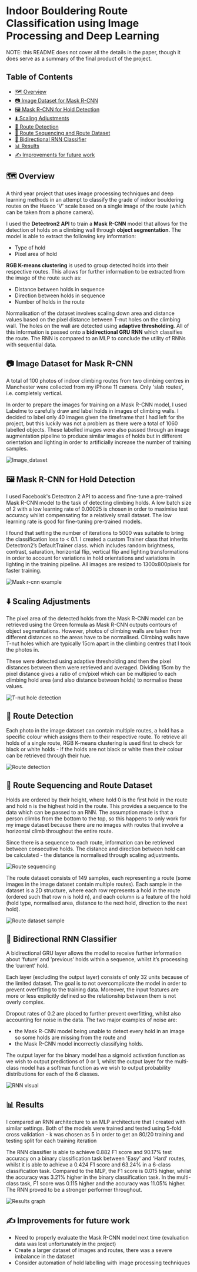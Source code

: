 
# Indoor Bouldering Route Classification using Image Processing and Deep Learning

NOTE: this README does not cover all the details in the paper, though it does serve as a summary of the final product of the project.

## Table of Contents

  * [🗺️ Overview](#%EF%B8%8F-overview)
  * [📷 Image Dataset for Mask R-CNN](#-image-dataset-for-mask-r-cnn)
  * [🖼️ Mask R-CNN for Hold Detection](#%EF%B8%8F-mask-r-cnn-for-hold-detection)
  * [⬇️ Scaling Adjustments](#%EF%B8%8F-scaling-adjustments)
  * [🎯 Route Detection](#-route-detection)
  * [🧗 Route Sequencing and Route Dataset](#-route-sequencing-and-route-dataset)
  * [🔄 Bidirectional RNN Classifier](#-bidirectional-rnn-classifier)
  * [📊 Results](#-results)
  * [✍️ Improvements for future work](#%EF%B8%8F-improvements-for-future-work)
  

## 🗺️ Overview

A third year project that uses image processing techniques and deep learning methods in an attempt to classify the grade of indoor bouldering routes on the Hueco 'V' scale based on a single image of the route (which can be taken from a phone camera).

I used the **Detectron2 API** to train a **Mask R-CNN** model that allows for the detection of holds on a climbing wall through **object segmentation**. The model is able to extract the following key information:

* Type of hold
* Pixel area of hold

**RGB K-means clustering** is used to group detected holds into their respective routes. This allows for further information to be extracted from the image of the route such as:

* Distance between holds in sequence
* Direction between holds in sequence
* Number of holds in the route

Normalisation of the dataset involves scaling down area and distance values based on the pixel distance between T-nut holes on the climbing wall. The holes on the wall are detected using **adaptive thresholding**. All of this information is passed onto a **bidirectional GRU RNN** which classifies the route.  The RNN is compared to an MLP to conclude the utility of RNNs with sequential data.

## 📷 Image Dataset for Mask R-CNN

A total of 100 photos of indoor climbing routes from two climbing centres in Manchester were collected from my iPhone 11 camera. Only 'slab routes', i.e. completely vertical.

In order to prepare the images for training on a Mask R-CNN model, I used Labelme to carefully draw and label holds in images of climbing walls.  I decided to label only 40 images given the timeframe that I had left for the project, but this luckily was not a problem as there were a total of 1060 labelled objects. These labelled images were also passed through an image augmentation pipeline to produce similar images of holds but in different orientation and lighting in order to artificially increase the number of training samples.

![Image_dataset](media/image_dataset.JPG)

## 🖼️ Mask R-CNN for Hold Detection

I used Facebook's Detectron 2 API to access and fine-tune a pre-trained Mask R-CNN model to the task of detecting climbing holds. A low batch size of 2
with a low learning rate of 0.00025 is chosen in order to maximise test accuracy whilst
compensating for a relatively small dataset. The low learning rate is good for fine-tuning pre-trained models. 

I found that setting the number of iterations
to 5000 was suitable to bring the classification loss to < 0.1. I created
a custom Trainer class that inherits Detectron2’s DefaultTrainer class.
which includes random brightness, contrast, saturation, horizontal flip, vertical flip and
lighting transformations in order to account for variations in hold orientations and variations in lighting in the training pipeline. All images are resized to 1300x800pixels for faster training.

![Mask r-cnn example](media/mask_rcnn.JPG)

## ⬇️ Scaling Adjustments

The pixel area of the detected holds from the Mask R-CNN model can be retrieved using the Green formula as Mask R-CNN outputs contours of object segmentations. However, photos of climbing walls are taken from different distances so the areas have to be normalised. Climbing walls have T-nut holes which are typically 15cm apart in the climbing centres that I took the photos in. 

These were detected using adaptive thresholding and then the pixel distances between them were retrieved and averaged. Dividing 15cm by the pixel distance gives a ratio of cm/pixel which can be multipied to each climbing hold area (and also distance between holds) to normalise these values.

![T-nut hole detection](media/t_nut_detection.JPG)

## 🎯 Route Detection 

Each photo in the image dataset can contain multiple routes, a hold has a specific colour which assigns them to their respective route. To retrieve all holds of a single route, RGB K-means clustering is used first to check for black or white holds - if the holds are not black or white then their colour can be retrieved through their hue.

![Route detection](media/route_detection.JPG)

## 🧗 Route Sequencing and Route Dataset

Holds are ordered by their height, where hold 0 is the first hold in the route and hold n is the highest hold in the route. This provides a sequence to the data which can be passed to an RNN. The assumption made is that a person climbs from the bottom to the top, so this happens to only work for my image dataset because there are no images with routes that involve a horizontal climb throughout the entire route.

Since there is a sequence to each route, information can be retrieved between consecutive holds. The distance and direction between hold can be calculated - the distance is normalised through scaling adjustments.

![Route sequencing](media/route_sequencing.JPG)

The route dataset consists of 149 samples, each representing a route (some images in the image dataset contain multiple routes). Each sample in the dataset is a 2D structure, where each row represents a hold in the route (ordered such that row n is hold n), and each column is a feature of the hold (hold type, normalised area, distance to the next hold, direction to the next hold).

![Route dataset sample](media/route_dataset.JPG)

## 🔄 Bidirectional RNN Classifier

A bidirectional GRU layer allows the model to receive further information about ’future’ and ’previous’ holds within a sequence, whilst it’s processing the ’current’ hold. 

Each layer (excluding the output layer) consists of only 32 units because of the limited dataset. The goal is to not overcomplicate the model in order to prevent overfitting to the training data. Moreover, the input features are more or less explicitly defined so the relationship between them is not overly complex. 

Dropout rates of 0.2 are placed to further prevent overfitting, whilst also accounting for noise in the data. The two major examples of noise are: 
- the Mask R-CNN model being unable to detect every hold in an image so some holds are missing from the route and 
- the Mask R-CNN model incorrectly classifying holds. 

The output layer for the binary model has a sigmoid activation function as we wish to output predictions of 0 or 1, whilst the output layer for the multi-class model has a softmax function as we wish to output probability distributions for each of the 6 classes.

![RNN visual](media/RNN_visual.jpg)


## 📊 Results

I compared an RNN architecture to an MLP architecture that I created with similar settings. Both of the models were trained and tested using 5-fold cross validation - k was chosen as 5 in order to get an 80/20 training and testing split for each training iteration

The RNN classifier is able to achieve 0.882 F1 score and 90.17% test accuracy on a binary classification task between 'Easy' and 'Hard' routes, whilst it is able to achieve a 0.424 F1 score and 63.24% in a 6-class classification task. Compared to the MLP, the F1 score is 0.015 higher, whilst the accuracy was 3.21% higher in the binary classification task. In the multi-class task, F1 score was 0.115 higher and the accuracy was 11.05% higher. The RNN proved to be a stronger performer throughout.

![Results graph](media/results.jpg)

## ✍️ Improvements for future work

- Need to properly evaluate the Mask R-CNN model next time (evaluation data was lost unfortunately in the project)
- Create a larger dataset of images and routes, there was a severe imbalance in the dataset
- Consider automation of hold labelling with image processing techniques
